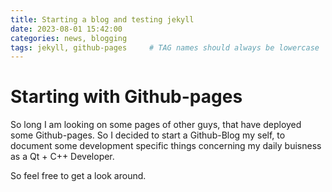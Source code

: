 ```yaml
---
title: Starting a blog and testing jekyll   
date: 2023-08-01 15:42:00 
categories: news, blogging 
tags: jekyll, github-pages     # TAG names should always be lowercase
---
```


# Starting with Github-pages

So long I am looking on some pages of other guys, that have deployed some Github-pages. So I decided to start a Github-Blog my self, to document some development specific things concerning my daily buisness as a Qt + C++ Developer.

So feel free to get a look around.